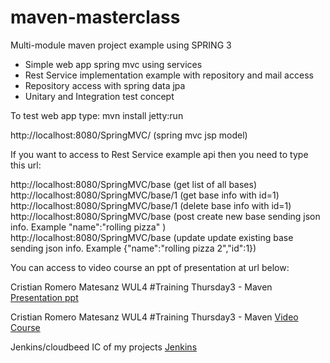 maven-masterclass
=======================

Multi-module maven project example using SPRING 3

- Simple web app spring mvc using services
- Rest Service implementation example with repository and mail access
- Repository access with spring data jpa
- Unitary and Integration test concept

To test web app type:  mvn install jetty:run 

http://localhost:8080/SpringMVC/   (spring mvc jsp model)

If you want to access to Rest Service example api then you need to type this url:

http://localhost:8080/SpringMVC/base (get list of all bases)
http://localhost:8080/SpringMVC/base/1 (get base info with id=1)
http://localhost:8080/SpringMVC/base/1 (delete base info with id=1)
http://localhost:8080/SpringMVC/base (post create new base sending json info. Example "name":"rolling pizza" )
http://localhost:8080/SpringMVC/base (update update existing base sending json info. Example {"name":"rolling pizza 2","id":1})


You can access to video course an ppt of presentation at url below:

Cristian Romero Matesanz WUL4 #Training Thursday3 - Maven [Presentation ppt](http://www.slideshare.net/cristianromeromatesanz/maven-31576343 "Cristian Romero Matesanz WUL4 #Training Thursday3 - Maven")

Cristian Romero Matesanz WUL4 #Training Thursday3 - Maven [Video Course](https://www.youtube.com/watch?v=kUxSyVCLcQI "Cristian Romero Matesanz WUL4 #Training Thursday3 - Maven")

Jenkins/cloudbeed IC of my projects [Jenkins](http://cristianprofile.ci.cloudbees.com "Cristian Romero Matesanz WUL4 #Training Thursday3 - Maven")
